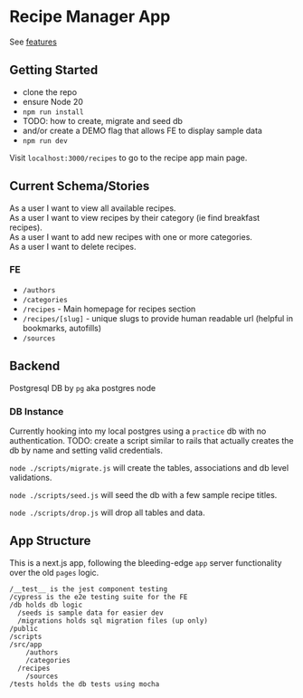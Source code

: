 # Recipe Manager App

See [features](FEATURES.md)

## Getting Started
- clone the repo
- ensure Node 20
- `npm run install`
- TODO: how to create, migrate and seed db
- and/or create a DEMO flag that allows FE to display sample data
- `npm run dev`

Visit `localhost:3000/recipes` to go to the recipe app main page.

## Current Schema/Stories
As a user I want to view all available recipes.  
As a user I want to view recipes by their category (ie find breakfast recipes).  
As a user I want to add new recipes with one or more categories.  
As a user I want to delete recipes.  

### FE
- `/authors`
- `/categories`
- `/recipes` - Main homepage for recipes section
- `/recipes/[slug]` - unique slugs to provide human readable url (helpful in bookmarks, autofills)
- `/sources`


## Backend
Postgresql DB by `pg` aka postgres node


### DB Instance
Currently hooking into my local postgres using a `practice` db with no authentication. 
TODO: create a script similar to rails that actually creates the db by name and setting valid credentials.  

`node ./scripts/migrate.js` will create the tables, associations and db level validations.  

`node ./scripts/seed.js` will seed the db with a few sample recipe titles.  

`node ./scripts/drop.js` will drop all tables and data. 

## App Structure
This is a next.js app, following the bleeding-edge `app` server functionality over the old `pages` logic. 

```
/__test__ is the jest component testing
/cypress is the e2e testing suite for the FE
/db holds db logic
  /seeds is sample data for easier dev
  /migrations holds sql migration files (up only)
/public
/scripts
/src/app
	/authors
	/categories
  /recipes
	/sources
/tests holds the db tests using mocha
```
